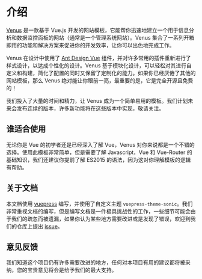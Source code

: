 # 介绍

[Venus](http://venus.leoku.top) 是一款基于 Vue.js 开发的网站模板，它能帮你迅速地建立一个用于信息分析和数据监控面板的网站（通常是一个管理系统网站）。Venus 集合了一系列开箱即用的功能和解决方案来促进你的开发效率，让你可以出色地完成工作。

Venus 在设计中使用了 [Ant Design Vue](https://www.antdv.com/docs/vue/introduce-cn/) 组件，并对许多常用的插件重新进行了样式设计，以达成个性化的设计。Venus 基于模块化设计，可以轻松对其进行自定义和构建，简化了配置的同时又保留了定制化的能力。如果你已经厌倦了其他的网站模板，那么 Venus 绝对能让你眼前一亮，最重要的是，它是完全开源且免费的！

我们投入了大量的时间和精力，让 Venus 成为一个简单易用的模板。我们计划未来会发布连续的版本，许多新功能将在这些版本中实现，敬请关注。

## 谁适合使用

无论你是 Vue 的初学者还是已经深入了解 Vue，Venus 对你来说都是一个不错的选择。使用此模板非常简单，但是需要了解 Javascript，Vue 和 Vue-Router 的基础知识，我们还建议你提前了解 ES2015 的语法，因为这对你理解模板的逻辑有帮助。

## 关于文档

本文档使用 [vuepress](https://vuepress.vuejs.org/zh/) 编写，并使用了自定义主题 `vuepress-theme-sonic`。我们非常重视文档的编写，但是编写文档是一件极具挑战性的工作，一些细节可能会由于我们的疏忽而被遗漏，如果你认为某些地方需要改进或是发现了错误，欢迎到我们的仓库上提出 [issue](https://github.com/Chinesee/venus/issues)。

## 意见反馈

我们知道这个项目仍有许多需要改进的地方，任何对本项目有用的建议都将被采纳，您的宝贵意见将会是给予我们的最大支持。
